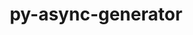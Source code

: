---
title: "py-async-generator"
layout: cache
categories: [package, v0.18.1]
meta: {"versions": ["1.10"], "compilers": ["gcc@=7.5.0"], "oss": ["ubuntu18.04"], "platforms": ["linux"], "targets": ["x86_64"], "stacks": ["e4s", "root"], "num_specs": 1, "num_specs_by_stack": {"e4s": 1, "root": 1}}
spec_details: [{"hash": "odcb53jdyqkr6en25tsodaeuaija6ego", "compiler": "gcc@=7.5.0", "versions": ["1.10"], "os": "ubuntu18.04", "platform": "linux", "target": "x86_64", "variants": [], "stacks": ["e4s", "root"], "size": "-", "tarball": "https://binaries.spack.io/releases/v0.18.1/build_cache/linux-ubuntu18.04-x86_64/gcc-7.5.0/py-async-generator-1.10/linux-ubuntu18.04-x86_64-gcc-7.5.0-py-async-generator-1.10-odcb53jdyqkr6en25tsodaeuaija6ego.spack"}]
---